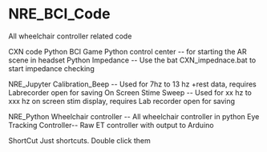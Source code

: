 # NRE_BCI_Code
All wheelchair controller related code

CXN code 
    Python BCI Game
    Python control center -- for starting the AR scene in headset
    Python Impedance      -- Use the bat CXN_impednace.bat to start impedance checking

NRE_Jupyter
    Calibration_Beep      -- Used for 7hz to 13 hz +rest data, requires Labrecorder open for saving
    On Screen Stime Sweep -- Used for xx hz to xxx hz on screen stim display, requires Lab recorder open for saving

NRE_Python
    Wheelchair controller  -- All wheelchair controller in python
    Eye Tracking Controller-- Raw ET controller with output to Arduino

ShortCut
    Just shortcuts. Double click them